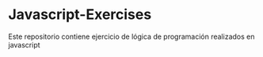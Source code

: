 # Javascript-Exercises
Este repositorio contiene ejercicio de lógica de programación realizados en javascript
